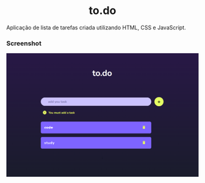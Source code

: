 <h1 align="center">to.do</h1>
<div align="left">
    <p>Aplicação de lista de tarefas criada utilizando HTML, CSS e JavaScript.</p>
</div>
<h3>Screenshot</h3>
<div align="center">
    <img src="/images/list.png">
</div>
